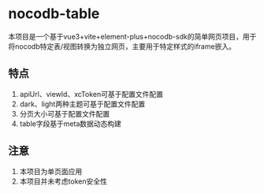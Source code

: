 # nocodb-table

本项目是一个基于vue3+vite+element-plus+nocodb-sdk的简单网页项目，用于将nocodb特定表/视图转换为独立网页，主要用于特定样式的iframe嵌入。

## 特点

1. apiUrl、viewId、xcToken可基于配置文件配置
2. dark、light两种主题可基于配置文件配置
3. 分页大小可基于配置文件配置
4. table字段基于meta数据动态构建

## 注意

1. 本项目为单页面应用
2. 本项目并未考虑token安全性
